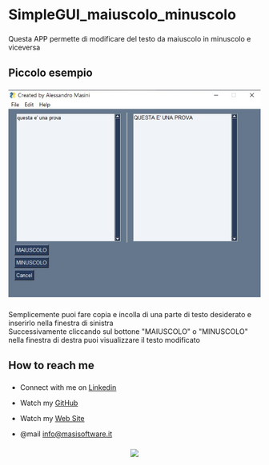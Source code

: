 <h1 align="left">SimpleGUI_maiuscolo_minuscolo</h1>

###

<p align="left">Questa APP permette di modificare del testo da maiuscolo in minuscolo e viceversa</p>

###

<h2 align="left">Piccolo esempio</h2>

###

<div align="center">
  <img src="https://github.com/lamiera70/lamiera70/blob/main/simpleGUI_maiuscolo_minuscolo/gui_maiuscolo.jpg?raw=true" alt="maiuscolo_minuscolo">
</div>

###

<p align="left">Semplicemente puoi fare copia e incolla di una parte di testo desiderato e inserirlo nella finestra di sinistra<br>Successivamente cliccando sul bottone "MAIUSCOLO" o "MINUSCOLO" nella finestra di destra puoi visualizzare il testo modificato</p>

###
###

<div align="left">
</div>

###

<h2 align="left">How to reach me</h2>

###

* <p align="left">Connect with me on <a href="https://www.linkedin.com/in/lamiera/">Linkedin</a><br></p>

* <p align="left">Watch my <a href="https://github.com/lamiera70/lamiera70">GitHub</a><br></p>

* <p align="left">Watch my <a href="https://www.masisoftware.it/">Web Site</a><br></p>

* <p align="left">@mail <a href="mailto:info@masisoftware.it">info@masisoftware.it</a><br></p>



###

<div align="center">
  <img src="https://profile-counter.glitch.me/lamiera70/count.svg?"  />
</div>

###
          

###

<!--
**lamiera70/lamiera70** is a ✨ _special_ ✨ repository because its `README.md` (this file) appears on your GitHub profile.

Here are some ideas to get you started:

- 🔭 I’m currently working on ...
- 🌱 I’m currently learning ...
- 👯 I’m looking to collaborate on ...
- 🤔 I’m looking for help with ...
- 💬 Ask me about ...
- 📫 How to reach me: ...
- 😄 Pronouns: ...
- ⚡ Fun fact: ...
-->
